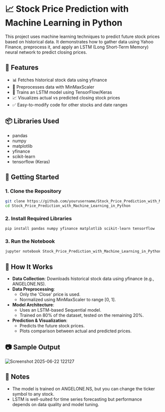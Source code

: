 # 📈 Stock Price Prediction with Machine Learning in Python

This project uses machine learning techniques to predict future stock prices based on historical data. It demonstrates how to gather data using Yahoo Finance, preprocess it, and apply an LSTM (Long Short-Term Memory) neural network to predict closing prices.

## 🔧 Features
- 📊 Fetches historical stock data using yfinance
- 🧼 Preprocesses data with MinMaxScaler
- 🧠 Trains an LSTM model using TensorFlow/Keras
- 📈 Visualizes actual vs predicted closing stock prices
- ✅ Easy-to-modify code for other stocks and date ranges

## 📦 Libraries Used
- pandas
- numpy
- matplotlib
- yfinance
- scikit-learn
- tensorflow (Keras)

## 🚀 Getting Started

### 1. Clone the Repository
```bash
git clone https://github.com/yourusername/Stock_Price_Prediction_with_Machine_Learning_in_Python.git
cd Stock_Price_Prediction_with_Machine_Learning_in_Python
```

### 2. Install Required Libraries
```bash
pip install pandas numpy yfinance matplotlib scikit-learn tensorflow
```

### 3. Run the Notebook
```bash
jupyter notebook Stock_Price_Prediction_with_Machine_Learning_in_Python.ipynb
```

## 🧪 How It Works

- **Data Collection**: Downloads historical stock data using yfinance (e.g., ANGELONE.NS).
- **Data Preprocessing**:
  - Only the 'Close' price is used.
  - Normalized using MinMaxScaler to range [0, 1].
- **Model Architecture**:
  - Uses an LSTM-based Sequential model.
  - Trained on 80% of the dataset, tested on the remaining 20%.
- **Prediction & Visualization**:
  - Predicts the future stock prices.
  - Plots comparison between actual and predicted prices.

## 📷 Sample Output

![Screenshot 2025-06-22 122127](https://github.com/user-attachments/assets/95f179cd-4f0a-4c22-a52d-72caca5595ba)


## 📌 Notes
- The model is trained on ANGELONE.NS, but you can change the ticker symbol to any stock.
- LSTM is well-suited for time series forecasting but performance depends on data quality and model tuning.

